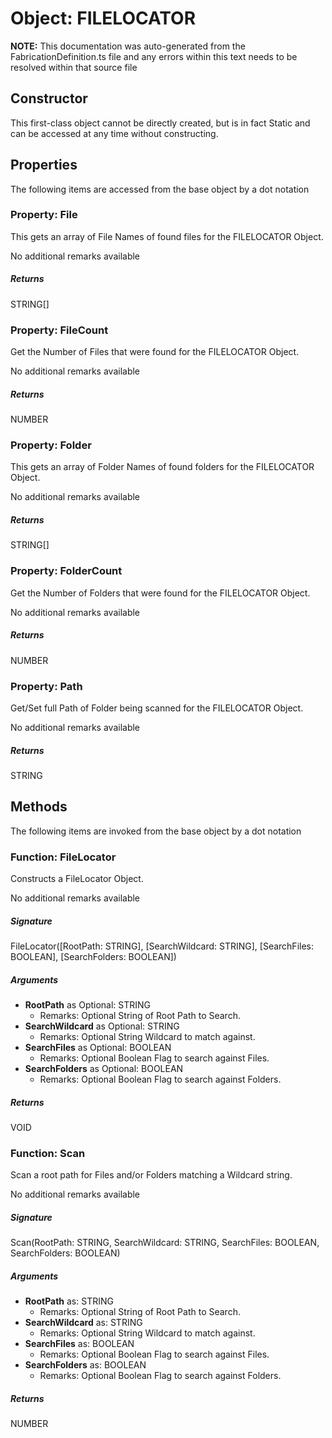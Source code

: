 # Object: FILELOCATOR
**NOTE:** This documentation was auto-generated from the FabricationDefinition.ts file and any errors within this text needs to be resolved within that source file
## Constructor
This first-class object cannot be directly created, but is in fact Static and can be accessed at any time without constructing.
## Properties
The following items are accessed from the base object by a dot notation
### Property: File
This gets an array of File Names of found files for the FILELOCATOR Object.

No additional remarks available
##### Returns
STRING[]
### Property: FileCount
Get the Number of Files that were found for the FILELOCATOR Object.

No additional remarks available
##### Returns
NUMBER
### Property: Folder
This gets an array of Folder Names of found folders for the FILELOCATOR Object.

No additional remarks available
##### Returns
STRING[]
### Property: FolderCount
Get the Number of Folders that were found for the FILELOCATOR Object.

No additional remarks available
##### Returns
NUMBER
### Property: Path
Get/Set full Path of Folder being scanned for the FILELOCATOR Object.

No additional remarks available
##### Returns
STRING
## Methods
The following items are invoked from the base object by a dot notation
### Function: FileLocator
Constructs a FileLocator Object.

No additional remarks available
##### Signature
FileLocator([RootPath: STRING], [SearchWildcard: STRING], [SearchFiles: BOOLEAN], [SearchFolders: BOOLEAN])
##### Arguments
- **RootPath** as Optional: STRING
  - Remarks: Optional String of Root Path to Search.
- **SearchWildcard** as Optional: STRING
  - Remarks: Optional String Wildcard to match against.
- **SearchFiles** as Optional: BOOLEAN
  - Remarks: Optional Boolean Flag to search against Files.
- **SearchFolders** as Optional: BOOLEAN
  - Remarks: Optional Boolean Flag to search against Folders.
##### Returns
VOID
### Function: Scan
Scan a root path for Files and/or Folders matching a Wildcard string.

No additional remarks available
##### Signature
Scan(RootPath: STRING, SearchWildcard: STRING, SearchFiles: BOOLEAN, SearchFolders: BOOLEAN)
##### Arguments
- **RootPath** as: STRING
  - Remarks: Optional String of Root Path to Search.
- **SearchWildcard** as: STRING
  - Remarks: Optional String Wildcard to match against.
- **SearchFiles** as: BOOLEAN
  - Remarks: Optional Boolean Flag to search against Files.
- **SearchFolders** as: BOOLEAN
  - Remarks: Optional Boolean Flag to search against Folders.
##### Returns
NUMBER
